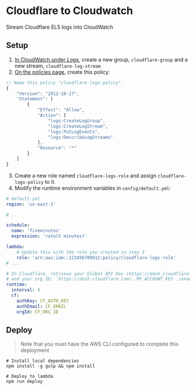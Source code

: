 # Cloudflare to Cloudwatch
Stream Cloudflare ELS logs into CloudWatch

## Setup
1. [In CloudWatch under *Logs*](https://console.aws.amazon.com/cloudwatch/home#logs:), create a new group, `cloudflare-group` and a new stream, `cloudflare-log-stream`
2. [On the policies page](https://console.aws.amazon.com/iam/home#/policies$new?step=edit), create this policy:
```js
// Name this policy "cloudflare-logs-policy".
{
    "Version": "2012-10-17",
    "Statement": [
        {
            "Effect": "Allow",
            "Action": [
                "logs:CreateLogGroup",
                "logs:CreateLogStream",
                "logs:PutLogEvents",
                "logs:DescribeLogStreams"
            ],
            "Resource": "*"
        }
    ]
}
```
3. Create a new role named `cloudflare-logs-role` and assign `cloudflare-logs-policy` to it.
4. Modify the runtime environment variables in `config/default.yml`:
```yaml
# default.yml
region: 'us-east-1'

# ...

schedule:
  name: 'fiveminutes'
  expression: 'rate(5 minutes)'

lambda:
    # Update this with the role you created in step 3
    role: 'arn:aws:iam::123456789012:policy/cloudflare-logs-role'
# ...

# In Cloudflare, retrieve your Global API Key (https://dash.cloudflare.com/profile)
# and your org ID: `https://dash.cloudflare.com/..MY_ACCOUNT_KEY../example.com
runtime:
  interval: 5
  cf:
    authKey: CF_AUTH_KEY
    authEmail: CF_EMAIL
    orgId: CF_ORG_ID
```

## Deploy
> Note that you must have the AWS CLI configured to complete this deployment
```
# Install local dependencies
npm install -g gulp && npm install
```

```
# Deploy to lambda
npm run deploy
```

